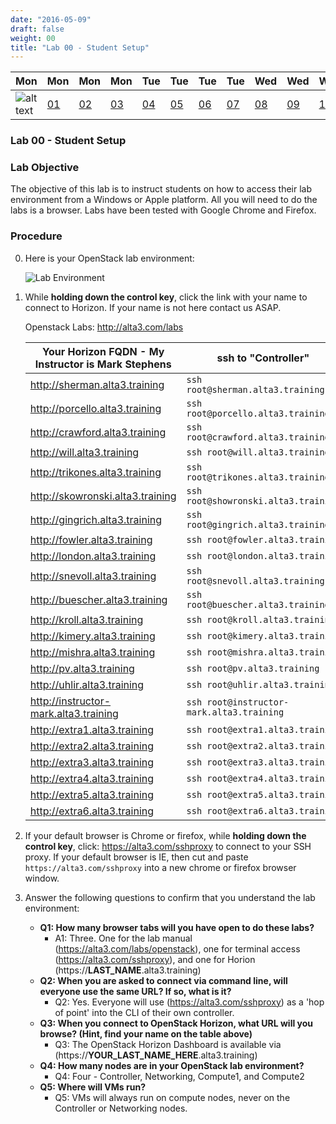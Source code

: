 ```yaml
---
date: "2016-05-09"
draft: false
weight: 00
title: "Lab 00 - Student Setup"
---
```


|Mon|Mon|Mon|Mon|Tue|Tue|Tue|Tue|Wed|Wed|Wed|Thur|Thur|Thur|Thur|
|---|---|---|---|---|---|---|---|---|---|---|---|---|---|---|
|![alt text](https://i.imgur.com/nPM3gyv.png "You are here")|[01](/labs/openstack/01/)|[02](/labs/openstack/02/)|[03](/labs/openstack/03/)|[04](/labs/openstack/04/)|[05](/labs/openstack/05/)|[06](/labs/openstack/06/)|[07](/labs/openstack/07/)|[08](/labs/openstack/08/)|[09](/labs/openstack/09/)|[10](/labs/openstack/10/)|[11](/labs/openstack/11/)|[12](/labs/openstack/12/)|[13](/labs/openstack/13/)|[14](/labs/openstack/14/)|

### Lab 00 - Student Setup

### Lab Objective


The objective of this lab is to instruct students on how to access their lab environment from a Windows or Apple platform. All you will need to do the labs is a browser. Labs have been tested with Google Chrome and Firefox. 

### Procedure

0. Here is your OpenStack lab environment: 

	![Lab Environment](https://alta3.com/labs/images/beachhead2ravello.png)

0. While **holding down the control key**, click the link with your name to connect to Horizon. If your name is not here contact us ASAP. 

    Openstack Labs: http://alta3.com/labs

    | Your Horizon FQDN - My Instructor is Mark Stephens | ssh to "Controller" |
    | --- | --- |
    |http://sherman.alta3.training | `ssh root@sherman.alta3.training`
    |http://porcello.alta3.training | `ssh root@porcello.alta3.training` 
    |http://crawford.alta3.training  | `ssh root@crawford.alta3.training`
    |http://will.alta3.training  | `ssh root@will.alta3.training`
    |http://trikones.alta3.training  | `ssh root@trikones.alta3.training`
    |http://skowronski.alta3.training  | `ssh root@showronski.alta3.training`
    |http://gingrich.alta3.training  | `ssh root@gingrich.alta3.training`
    |http://fowler.alta3.training  | `ssh root@fowler.alta3.training`
    |http://london.alta3.training  | `ssh root@london.alta3.training`
    |http://snevoll.alta3.training  | `ssh root@snevoll.alta3.training`
    |http://buescher.alta3.training  | `ssh root@buescher.alta3.training`
    |http://kroll.alta3.training  | `ssh root@kroll.alta3.training`
    |http://kimery.alta3.training  | `ssh root@kimery.alta3.training`
    |http://mishra.alta3.training  | `ssh root@mishra.alta3.training`
    |http://pv.alta3.training  | `ssh root@pv.alta3.training`
    |http://uhlir.alta3.training  | `ssh root@uhlir.alta3.training`
    |http://instructor-mark.alta3.training | `ssh root@instructor-mark.alta3.training`
    |http://extra1.alta3.training  | `ssh root@extra1.alta3.training`
    |http://extra2.alta3.training  | `ssh root@extra2.alta3.training`
    |http://extra3.alta3.training  | `ssh root@extra3.alta3.training`
    |http://extra4.alta3.training  | `ssh root@extra4.alta3.training`
    |http://extra5.alta3.training  | `ssh root@extra5.alta3.training`
    |http://extra6.alta3.training  | `ssh root@extra6.alta3.training`
    
3. If your default browser is Chrome or firefox, while **holding down the control key**, click: https://alta3.com/sshproxy to connect to your SSH proxy. If your default browser is IE, then cut and paste `https://alta3.com/sshproxy` into a new chrome or firefox browser window.
 
4. Answer the following questions to confirm that you understand the lab environment:
    - **Q1: How many browser tabs will you have open to do these labs?**
      - A1: Three. One for the lab manual (https://alta3.com/labs/openstack), one for terminal access (https://alta3.com/sshproxy), and one for Horion (https://**LAST_NAME**.alta3.training)
    - **Q2: When you are asked to connect via command line, will everyone use the same URL?  If so, what is it?**
      - Q2: Yes. Everyone will use (https://alta3.com/sshproxy) as a 'hop of point' into the CLI of their own controller.
    - **Q3: When you connect to OpenStack Horizon, what URL will you browse? (Hint, find your name on the table above)**
      - Q3: The OpenStack Horizon Dashboard is available via (https://**YOUR_LAST_NAME_HERE**.alta3.training)
    - **Q4: How many nodes are in your OpenStack lab environment?**
      - Q4: Four - Controller, Networking, Compute1, and Compute2
    - **Q5: Where will VMs run?**
      - Q5: VMs will always run on compute nodes, never on the Controller or Networking nodes.
	
